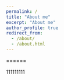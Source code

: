 ```yaml
---
permalink: /
title: "About me"
excerpt: "About me"
author_profile: true
redirect_from: 
  - /about/
  - /about.html
---
```

======

111111111
